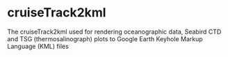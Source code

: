 # cruiseTrack2kml
The cruiseTrack2kml used for rendering oceanographic data, Seabird CTD and TSG (thermosalinograph) plots to Google Earth Keyhole Markup Language (KML) files
